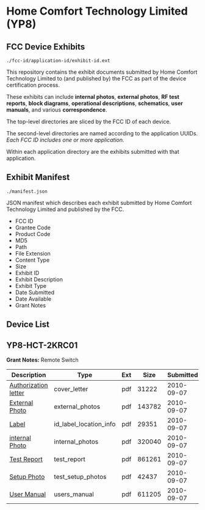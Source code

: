 # Home Comfort Technology Limited (YP8)
## FCC Device Exhibits

```
./fcc-id/application-id/exhibit-id.ext
```

This repository contains the exhibit documents submitted by Home Comfort Technology Limited to (and published by) the FCC as part of the device certification process.

These exhibits can include **internal photos**, **external photos**, **RF test reports**, **block diagrams**, **operational descriptions**, **schematics**, **user manuals**, and various **correspondence**.

The top-level directories are sliced by the FCC ID of each device.

The second-level directories are named according to the application UUIDs. *Each FCC ID includes one or more application.*

Within each application directory are the exhibits submitted with that application. 

## Exhibit Manifest

```
./manifest.json
```

JSON manifest which describes each exhibit submitted by Home Comfort Technology Limited and published by the FCC.

- FCC ID
- Grantee Code
- Product Code
- MD5
- Path
- File Extension
- Content Type
- Size
- Exhibit ID
- Exhibit Description
- Exhibit Type
- Date Submitted
- Date Available
- Grant Notes

## Device List
## YP8-HCT-2KRC01
**Grant Notes:** Remote Switch

| Description | Type | Ext | Size | Submitted | Available |
| ----------- | ---- | --- | ---- | --------- | --------- |
| [Authorization letter](YP8-HCT-2KRC01/04ed3271ce824d720f1d214ebab977ce/1339061.pdf) | cover_letter | pdf | 31222 | 2010-09-07 | 2010-09-07 |
| [External Photo](YP8-HCT-2KRC01/04ed3271ce824d720f1d214ebab977ce/1339065.pdf) | external_photos | pdf | 143782 | 2010-09-07 | 2010-09-07 |
| [Label](YP8-HCT-2KRC01/04ed3271ce824d720f1d214ebab977ce/1339066.pdf) | id_label_location_info | pdf | 29351 | 2010-09-07 | 2010-09-07 |
| [internal Photo](YP8-HCT-2KRC01/04ed3271ce824d720f1d214ebab977ce/1339071.pdf) | internal_photos | pdf | 320040 | 2010-09-07 | 2010-09-07 |
| [Test Report](YP8-HCT-2KRC01/04ed3271ce824d720f1d214ebab977ce/1339068.pdf) | test_report | pdf | 861261 | 2010-09-07 | 2010-09-07 |
| [Setup Photo](YP8-HCT-2KRC01/04ed3271ce824d720f1d214ebab977ce/1339069.pdf) | test_setup_photos | pdf | 42437 | 2010-09-07 | 2010-09-07 |
| [User Manual](YP8-HCT-2KRC01/04ed3271ce824d720f1d214ebab977ce/1339070.pdf) | users_manual | pdf | 611205 | 2010-09-07 | 2010-09-07 |
